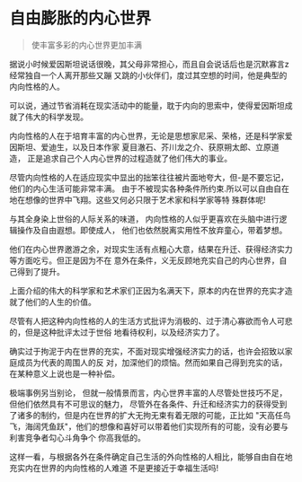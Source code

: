 # 自由膨胀的内心世界
>使丰富多彩的内心世界更加丰满

据说小时候爱因斯坦说话很晚，其父母非常担心，而且自会说话后也是沉默寡言z 经常独自一个人离开那些又蹦
又跳的小伙伴们，度过其空想的时间，他是典型的内向性格的人。

可以说，通过节省消耗在现实活动中的能量，耽于内向的思索中，使得爱因斯坦成就了伟大的科学发现。

内向性格的人在于培育丰富的内心世界，无论是思想家尼采、荣格，还是科学家爱因斯坦、爱迪生，以及日本作家
夏目澈石、芥川龙之介、获原朔太郎、立原道造， 正是追求自己个人内心世界的过程造就了他们伟大的事业。

尽管内向性格的人在适应现实中显出的拙笨往往被片面地夸大，但-是不要忘记，他们的内心生活可能非常丰满。
由于不被现实各种条件所约束.所以可以自由自在地在想像的世界中飞翔。这些又何必只限于艺术家和科学家等特
殊群体呢!


与其全身染上世俗的人际关系的味道， 内向性格的人似乎更喜欢在头脑中进行逻辑操作及自由遐想。即使成人，
他们也依然脱离实用性不放弃童心，带着梦想。

他们在内心世界邀游之余，对现实生活有点粗心大意，结果在升迁、获得经济实力等方面吃亏。但正是因为不在
意外在条件，义无反顾地充实自己的内心世界，自己得到了提升。

上面介绍的伟大的科学家和艺术家们正因为名满天下，原本的内在世界的充实才造就了他们的人生的价值。

尽管有人把这种内向性格的人的生活方式批评为消极的、过于清心寡欲而令人可悲的，但是这种批评太过于世俗
地看待权利，以及经济实力了。

确实过于拘泥于内在世界的充实，不面对现实增强经济实力的话，也许会招致以家庭成员为代表的周围人的反
对，加深他们的烦恼。然而如果自己得到充实的话，在某种意义上说也是一种补偿。

极端事例另当别论， 但就一般情景而言，内心世界丰富的人尽管处世技巧不足，但他们依然具有不可思议的魅力，
尽管外在各条件、升迁和经济实力的获得受到了诸多的制约，但是内在世界的扩大无拘无束有着无限的可能，正比如
"天高任鸟飞，海阔凭鱼跃"，他们的想像和喜好可以带着他们实现所有的可能，没有必要与利害竞争者勾心斗角争个
你高我低的。

这样一看，与根据各外在条件确定自己生活的外向性格的人相比，能够自由自在地充实内在世界的内向性格的人难道
不是更接近于幸福生活吗!

